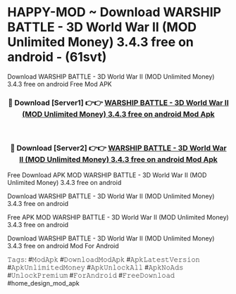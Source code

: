 # HAPPY-MOD ~ Download WARSHIP BATTLE - 3D World War II (MOD Unlimited Money) 3.4.3 free on android - (61svt)
Download WARSHIP BATTLE - 3D World War II (MOD Unlimited Money) 3.4.3 free on android Free Mod APK

<div align="center">
<h3>🔴 Download [Server1] 👉👉 <a href="https://apk-comot.site?title=WARSHIP_BATTLE_-_3D_World_War_II_(MOD_Unlimited_Money)_3.4.3_free_on_android">WARSHIP BATTLE - 3D World War II (MOD Unlimited Money) 3.4.3 free on android Mod Apk</a></h3><br>

<h3>🔴 Download [Server2] 👉👉 <a href="https://apk-comot.site?title=WARSHIP_BATTLE_-_3D_World_War_II_(MOD_Unlimited_Money)_3.4.3_free_on_android">WARSHIP BATTLE - 3D World War II (MOD Unlimited Money) 3.4.3 free on android Mod Apk</a></h3>
</div>


Free Download APK MOD WARSHIP BATTLE - 3D World War II (MOD Unlimited Money) 3.4.3 free on android

Download WARSHIP BATTLE - 3D World War II (MOD Unlimited Money) 3.4.3 free on android 

Free APK MOD WARSHIP BATTLE - 3D World War II (MOD Unlimited Money) 3.4.3 free on android 

Download WARSHIP BATTLE - 3D World War II (MOD Unlimited Money) 3.4.3 free on android Mod For Android

𝚃𝚊𝚐𝚜: #𝙼𝚘𝚍𝙰𝚙𝚔 #𝙳𝚘𝚠𝚗𝚕𝚘𝚊𝚍𝙼𝚘𝚍𝙰𝚙𝚔 #𝙰𝚙𝚔𝙻𝚊𝚝𝚎𝚜𝚝𝚅𝚎𝚛𝚜𝚒𝚘𝚗 #𝙰𝚙𝚔𝚄𝚗𝚕𝚒𝚖𝚒𝚝𝚎𝚍𝙼𝚘𝚗𝚎𝚢 #𝙰𝚙𝚔𝚄𝚗𝚕𝚘𝚌𝚔𝙰𝚕𝚕 #𝙰𝚙𝚔𝙽𝚘𝙰𝚍𝚜 #𝚄𝚗𝚕𝚘𝚌𝚔𝙿𝚛𝚎𝚖𝚒𝚞𝚖 #𝙵𝚘𝚛𝙰𝚗𝚍𝚛𝚘𝚒𝚍 #𝙵𝚛𝚎𝚎𝙳𝚘𝚠𝚗𝚕𝚘𝚊𝚍 #home_design_mod_apk